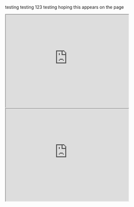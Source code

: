 testing testing 123 testing
hoping this appears on the page

<iframe src="https://www.openprocessing.org/sketch/890799/embed/" width="400" height="300"></iframe>

<iframe src="https://www.openprocessing.org/sketch/894535/embed/" width="400" height="300"></iframe>
